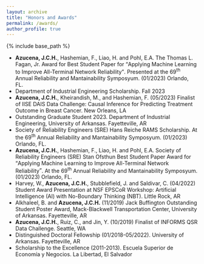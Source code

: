 ```yaml
---
layout: archive
title: "Honors and Awards"
permalink: /awards/
author_profile: true
---
```


{% include base_path %}
<!--
{% for post in site.teaching reversed %}
  {% include archive-single.html %}
{% endfor %}
- KaggleX BIPOC Mentorship Program. Mentee in Cohort 3  (08/2023-11/2023). Mentor: Cole Ingraham 
-->

- **Azucena, J.C.H.**, Hashemian, F., Liao, H. and Pohl, E.A. The Thomas L. Fagan, Jr. Award for Best Student Paper for <q>Applying Machine Learning to Improve All-Terminal Network Reliability</q>. Presented at the 69<sup>th</sup> Annual Reliability and Mantainability Symposyum. (01/2023) Orlando, FL. 
- Department of Industrial Engineering Scholarship. Fall 2023
- **Azucena, J.C.H.**, Kheirandish, M., and Hashemian, F. (05/2023) Finalist of IISE DAIS Data Challenge: Causal Inference for Predicting Treatment Outcome in Breast Cancer. New Orleans, LA
- Outstanding Graduate Student 2023. Department of Industrial Engineering, University of Arkansas. Fayetteville, AR
- Society of Reliability Engineers (SRE) Hans Reiche RAMS Scholarship. At the 69<sup>th</sup> Annual Reliability and Mantainability Symposyum. (01/2023) Orlando, FL. 
- **Azucena, J.C.H.**, Hashemian, F., Liao, H. and Pohl, E.A. Society of Reliability Engineers (SRE) Stan Ofsthun Best Student Paper Award for <q>Applying Machine Learning to Improve All-Terminal Network Reliability</q>. At the 69<sup>th</sup> Annual Reliability and Mantainability Symposyum. (01/2023) Orlando, FL. 
- Harvey, W., **Azucena, J.C.H.**, Stubblefield, J. and Saldivar, C. (04/2022) Student Award Presentation at NSF EPSCoR Workshop: Artificial Intelligence (AI) with No-Boundary Thinking
(NBT). Little Rock, AR
- Alkhaleel, B. and **Azucena, J.C.H.** (11/2019) Jack Buffington Outstanding Student Poster Award, Mack-Blackwell Transportation Center, University of Arkansas. Fayetteville, AR
- **Azucena, J.C.H.**, Ruiz, C., and Jin, Y. (10/2019) Finalist of INFORMS QSR Data Challenge. Seattle, WA
- Distinguished Doctoral Fellowship (01/2018-05/2022). University of Arkansas. Fayetteville, AR
- Scholarship to the Excellence (2011-2013). Escuela Superior de Economía y Negocios. La Libertad, El Salvador